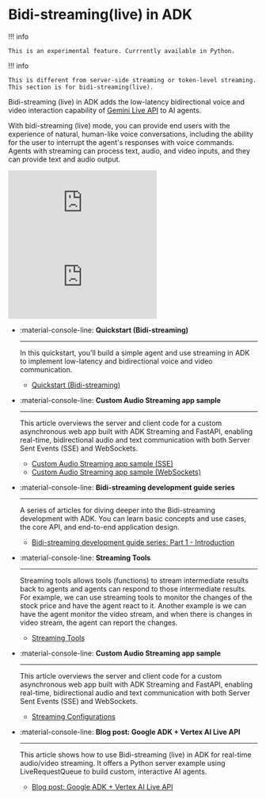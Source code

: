 # Bidi-streaming(live) in ADK

!!! info

    This is an experimental feature. Currrently available in Python.

!!! info

    This is different from server-side streaming or token-level streaming. This section is for bidi-streaming(live).
    
Bidi-streaming (live) in ADK adds the low-latency bidirectional voice and video interaction
capability of [Gemini Live API](https://ai.google.dev/gemini-api/docs/live) to
AI agents.

With bidi-streaming (live) mode, you can provide end users with the experience of natural,
human-like voice conversations, including the ability for the user to interrupt
the agent's responses with voice commands. Agents with streaming can process
text, audio, and video inputs, and they can provide text and audio output.

<div class="video-grid">
  <div class="video-item">
    <div class="video-container">
      <iframe src="https://www.youtube-nocookie.com/embed/Tu7-voU7nnw?si=RKs7EWKjx0bL96i5" title="Shopper's Concierge" frameborder="0" allow="accelerometer; autoplay; clipboard-write; encrypted-media; gyroscope; picture-in-picture; web-share" referrerpolicy="strict-origin-when-cross-origin" allowfullscreen></iframe>
    </div>
  </div>

  <div class="video-item">
    <div class="video-container">
      <iframe src="https://www.youtube-nocookie.com/embed/LwHPYyw7u6U?si=xxIEhnKBapzQA6VV" title="Shopper's Concierge" frameborder="0" allow="accelerometer; autoplay; clipboard-write; encrypted-media; gyroscope; picture-in-picture; web-share" referrerpolicy="strict-origin-when-cross-origin" allowfullscreen></iframe>
    </div>
  </div>
</div>

<div class="grid cards" markdown>

-   :material-console-line: **Quickstart (Bidi-streaming)**

    ---

    In this quickstart, you'll build a simple agent and use streaming in ADK to
    implement low-latency and bidirectional voice and video communication.

    - [Quickstart (Bidi-streaming)](../get-started/streaming/quickstart-streaming.md)

-   :material-console-line: **Custom Audio Streaming app sample**

    ---

    This article overviews the server and client code for a custom asynchronous web app built with ADK Streaming and FastAPI, enabling real-time, bidirectional audio and text communication with both Server Sent Events (SSE) and WebSockets.

    - [Custom Audio Streaming app sample (SSE)](custom-streaming.md)
    - [Custom Audio Streaming app sample (WebSockets)](custom-streaming-ws.md)

-   :material-console-line: **Bidi-streaming development guide series**

    ---

    A series of articles for diving deeper into the Bidi-streaming development with ADK. You can learn basic concepts and use cases, the core API, and end-to-end application design.

    - [Bidi-streaming development guide series: Part 1 - Introduction](dev-guide/part1.md)

-   :material-console-line: **Streaming Tools**

    ---

    Streaming tools allows tools (functions) to stream intermediate results back to agents and agents can respond to those intermediate results. For example, we can use streaming tools to monitor the changes of the stock price and have the agent react to it. Another example is we can have the agent monitor the video stream, and when there is changes in video stream, the agent can report the changes.

    - [Streaming Tools](streaming-tools.md)

-   :material-console-line: **Custom Audio Streaming app sample**

    ---

    This article overviews the server and client code for a custom asynchronous web app built with ADK Streaming and FastAPI, enabling real-time, bidirectional audio and text communication with both Server Sent Events (SSE) and WebSockets.

    - [Streaming Configurations](configuration.md)

-   :material-console-line: **Blog post: Google ADK + Vertex AI Live API**

    ---

    This article shows how to use Bidi-streaming (live) in ADK for real-time audio/video streaming. It offers a Python server example using LiveRequestQueue to build custom, interactive AI agents.

    - [Blog post: Google ADK + Vertex AI Live API](https://medium.com/google-cloud/google-adk-vertex-ai-live-api-125238982d5e)

</div>
